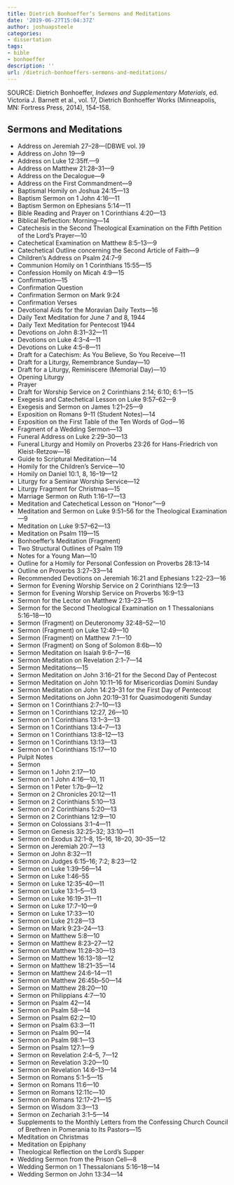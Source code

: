 ```yaml
---
title: Dietrich Bonhoeffer’s Sermons and Meditations
date: '2019-06-27T15:04:37Z'
author: joshuapsteele
categories:
- dissertation
tags:
- bible
- bonhoeffer
description: ''
url: /dietrich-bonhoeffers-sermons-and-meditations/
---
```

SOURCE: Dietrich Bonhoeffer, *Indexes and Supplementary Materials*, ed. Victoria J. Barnett et al., vol. 17, Dietrich Bonhoeffer Works (Minneapolis, MN: Fortress Press, 2014), 154–158.

## Sermons and Meditations

- Address on Jeremiah 27–28—(DBWE vol. )9
- Address on John 19—9
- Address on Luke 12:35ff.—9
- Address on Matthew 21:28–31—9
- Address on the Decalogue—9
- Address on the First Commandment—9
- Baptismal Homily on Joshua 24:15—13
- Baptism Sermon on 1 John 4:16—11
- Baptism Sermon on Ephesians 5:14—11
- Bible Reading and Prayer on 1 Corinthians 4:20—13
- Biblical Reflection: Morning—14
- Catechesis in the Second Theological Examination on the Fifth Petition of the Lord’s Prayer—10
- Catechetical Examination on Matthew 8:5–13—9
- Catechetical Outline concerning the Second Article of Faith—9
- Children’s Address on Psalm 24:7–9
- Communion Homily on 1 Corinthians 15:55—15
- Confession Homily on Micah 4:9—15
- Confirmation—15
- Confirmation Question
- Confirmation Sermon on Mark 9:24
- Confirmation Verses
- Devotional Aids for the Moravian Daily Texts—16
- Daily Text Meditation for June 7 and 8, 1944
- Daily Text Meditation for Pentecost 1944
- Devotions on John 8:31–32—11
- Devotions on Luke 4:3–4—11
- Devotions on Luke 4:5–8—11
- Draft for a Catechism: As You Believe, So You Receive—11
- Draft for a Liturgy, Remembrance Sunday—10
- Draft for a Liturgy, Reminiscere (Memorial Day)—10
- Opening Liturgy
- Prayer
- Draft for Worship Service on 2 Corinthians 2:14; 6:10; 6:1—15
- Exegesis and Catechetical Lesson on Luke 9:57–62—9
- Exegesis and Sermon on James 1:21–25—9
- Exposition on Romans 9–11 (Student Notes)—14
- Exposition on the First Table of the Ten Words of God—16
- Fragment of a Wedding Sermon—13
- Funeral Address on Luke 2:29–30—13
- Funeral Liturgy and Homily on Proverbs 23:26 for Hans-Friedrich von Kleist-Retzow—16
- Guide to Scriptural Meditation—14
- Homily for the Children’s Service—10
- Homily on Daniel 10:1, 8, 16–19—12
- Liturgy for a Seminar Worship Service—12
- Liturgy Fragment for Christmas—15
- Marriage Sermon on Ruth 1:16–17—13
- Meditation and Catechetical Lesson on “Honor”—9
- Meditation and Sermon on Luke 9:51–56 for the Theological Examination—9
- Meditation on Luke 9:57–62—13
- Meditation on Psalm 119—15
- Bonhoeffer’s Meditation (Fragment)
- Two Structural Outlines of Psalm 119
- Notes for a Young Man—10
- Outline for a Homily for Personal Confession on Proverbs 28:13–14
- Outline on Proverbs 3:27–33—14
- Recommended Devotions on Jeremiah 16:21 and Ephesians 1:22–23—16
- Sermon for Evening Worship Service on 2 Corinthians 12:9—13
- Sermon for Evening Worship Service on Proverbs 16:9–13
- Sermon for the Lector on Matthew 2:13–23—15
- Sermon for the Second Theological Examination on 1 Thessalonians 5:16–18—10
- Sermon (Fragment) on Deuteronomy 32:48–52—10
- Sermon (Fragment) on Luke 12:49—10
- Sermon (Fragment) on Matthew 7:1—10
- Sermon (Fragment) on Song of Solomon 8:6b—10
- Sermon Meditation on Isaiah 9:6–7—16
- Sermon Meditation on Revelation 2:1–7—14
- Sermon Meditations—15
- Sermon Meditation on John 3:16–21 for the Second Day of Pentecost
- Sermon Meditation on John 10:11–16 for Misericordias Domini Sunday
- Sermon Meditation on John 14:23–31 for the First Day of Pentecost
- Sermon Meditations on John 20:19–31 for Quasimodogeniti Sunday
- Sermon on 1 Corinthians 2:7–10—13
- Sermon on 1 Corinthians 12:27, 26—10
- Sermon on 1 Corinthians 13:1–3—13
- Sermon on 1 Corinthians 13:4–7—13
- Sermon on 1 Corinthians 13:8–12—13
- Sermon on 1 Corinthians 13:13—13
- Sermon on 1 Corinthians 15:17—10
- Pulpit Notes
- Sermon
- Sermon on 1 John 2:17—10
- Sermon on 1 John 4:16—10, 11
- Sermon on 1 Peter 1:7b–9—12
- Sermon on 2 Chronicles 20:12—11
- Sermon on 2 Corinthians 5:10—13
- Sermon on 2 Corinthians 5:20—13
- Sermon on 2 Corinthians 12:9—10
- Sermon on Colossians 3:1–4—11
- Sermon on Genesis 32:25–32; 33:10—11
- Sermon on Exodus 32:1–8, 15–16, 18–20, 30–35—12
- Sermon on Jeremiah 20:7—13
- Sermon on John 8:32—11
- Sermon on Judges 6:15–16; 7:2; 8:23—12
- Sermon on Luke 1:39–56—14
- Sermon on Luke 1:46–55
- Sermon on Luke 12:35–40—11
- Sermon on Luke 13:1–5—13
- Sermon on Luke 16:19–31—11
- Sermon on Luke 17:7–10—9
- Sermon on Luke 17:33—10
- Sermon on Luke 21:28—13
- Sermon on Mark 9:23–24—13
- Sermon on Matthew 5:8—10
- Sermon on Matthew 8:23–27—12
- Sermon on Matthew 11:28–30—13
- Sermon on Matthew 16:13–18—12
- Sermon on Matthew 18:21–35—14
- Sermon on Matthew 24:6–14—11
- Sermon on Matthew 26:45b–50—14
- Sermon on Matthew 28:20—10
- Sermon on Philippians 4:7—10
- Sermon on Psalm 42—14
- Sermon on Psalm 58—14
- Sermon on Psalm 62:2—10
- Sermon on Psalm 63:3—11
- Sermon on Psalm 90—14
- Sermon on Psalm 98:1—13
- Sermon on Psalm 127:1—9
- Sermon on Revelation 2:4–5, 7—12
- Sermon on Revelation 3:20—10
- Sermon on Revelation 14:6–13—14
- Sermon on Romans 5:1–5—15
- Sermon on Romans 11:6—10
- Sermon on Romans 12:11c—10
- Sermon on Romans 12:17–21—15
- Sermon on Wisdom 3:3—13
- Sermon on Zechariah 3:1–5—14
- Supplements to the Monthly Letters from the Confessing Church Council of Brethren in Pomerania to Its Pastors—15
- Meditation on Christmas
- Meditation on Epiphany
- Theological Reflection on the Lord’s Supper
- Wedding Sermon from the Prison Cell—8
- Wedding Sermon on 1 Thessalonians 5:16–18—14
- Wedding Sermon on John 13:34—14